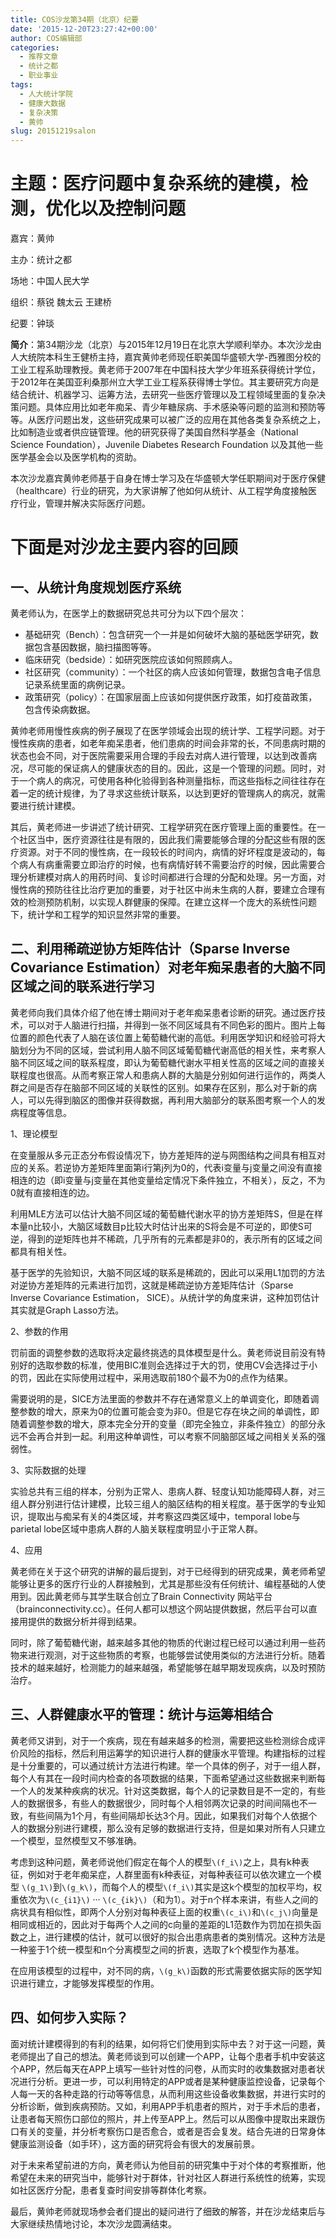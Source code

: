 ```yaml
---
title: COS沙龙第34期（北京）纪要
date: '2015-12-20T23:27:42+00:00'
author: COS编辑部
categories:
  - 推荐文章
  - 统计之都
  - 职业事业
tags:
  - 人大统计学院
  - 健康大数据
  - 复杂决策
  - 黄帅
slug: 20151219salon
---
```


# 主题：医疗问题中复杂系统的建模，检测，优化以及控制问题

嘉宾：黄帅

主办：统计之都

场地：中国人民大学

组织：蔡锐 魏太云 王建桥

纪要：钟琰

**简介**：第34期沙龙（北京）与2015年12月19日在北京大学顺利举办。本次沙龙由人大统院本科生王健桥主持，嘉宾黄帅老师现任职美国华盛顿大学-西雅图分校的工业工程系助理教授。黄老师于2007年在中国科技大学少年班系获得统计学位，于2012年在美国亚利桑那州立大学工业工程系获得博士学位。其主要研究方向是结合统计、机器学习、运筹方法，去研究一些医疗管理以及工程领域里面的复杂决策问题。具体应用比如老年痴呆、青少年糖尿病、手术感染等问题的监测和预防等等。从医疗问题出发，这些研究成果可以被广泛的应用在其他各类复杂系统之上，比如制造业或者供应链管理。他的研究获得了美国自然科学基金（National Science Foundation），Juvenile Diabetes Research Foundation 以及其他一些医学基金会以及医学机构的资助。

<!--more-->

本次沙龙嘉宾黄帅老师基于自身在博士学习及在华盛顿大学任职期间对于医疗保健（healthcare）行业的研究，为大家讲解了他如何从统计、从工程学角度接触医疗行业，管理并解决实际医疗问题。

# 下面是对沙龙主要内容的回顾

## 一、从统计角度规划医疗系统

黄老师认为，在医学上的数据研究总共可分为以下四个层次：

  * 基础研究（Bench）：包含研究一个一并是如何破坏大脑的基础医学研究，数据包含基因数据，脑扫描图等等。
  * 临床研究（bedside）：如研究医院应该如何照顾病人。
  * 社区研究（community）：一个社区的病人应该如何管理，数据包含电子信息记录系统里面的病例记录。
  * 政策研究（policy）：在国家层面上应该如何提供医疗政策，如打疫苗政策，包含传染病数据。

黄帅老师用慢性疾病的例子展现了在医学领域会出现的统计学、工程学问题。对于慢性疾病的患者，如老年痴呆患者，他们患病的时间会非常的长，不同患病时期的状态也会不同，对于医院需要采用合理的手段去对病人进行管理，以达到改善病况，尽可能的保证病人的健康状态的目的。因此，这是一个管理的问题。同时，对于一个病人的病况，可使用各种化验得到各种测量指标，而这些指标之间往往存在着一定的统计规律，为了寻求这些统计联系，以达到更好的管理病人的病况，就需要进行统计建模。

其后，黄老师进一步讲述了统计研究、工程学研究在医疗管理上面的重要性。在一个社区当中，医疗资源往往是有限的，因此我们需要能够合理的分配这些有限的医疗资源。对于不同的慢性病，在一段较长的时间内，病情的好坏程度是波动的，每个病人有病重需要立即治疗的时候，也有病情好转不需要治疗的时候，因此需要合理分析建模对病人的用药时间、复诊时间都进行合理的分配和处理。另一方面，对慢性病的预防往往比治疗更加的重要，对于社区中尚未生病的人群，要建立合理有效的检测预防机制，以实现人群健康的保障。在建立这样一个庞大的系统性问题下，统计学和工程学的知识显然非常的重要。

## 二、利用稀疏逆协方矩阵估计（Sparse Inverse Covariance Estimation）对老年痴呆患者的大脑不同区域之间的联系进行学习

黄老师向我们具体介绍了他在博士期间对于老年痴呆患者诊断的研究。通过医疗技术，可以对于人脑进行扫描，并得到一张不同区域具有不同色彩的图片。图片上每位置的颜色代表了人脑在该位置上葡萄糖代谢的高低。利用医学知识和经验可将大脑划分为不同的区域，尝试利用人脑不同区域葡萄糖代谢高低的相关性，来考察人脑不同区域之间的联系程度，即认为葡萄糖代谢水平相关性高的区域之间的直接关联程度也很高。从而考察正常人和患病人群的大脑是分别如何进行运作的，两类人群之间是否存在脑部不同区域的关联性的区别。如果存在区别，那么对于新的病人，可以先得到脑区的图像并获得数据，再利用大脑部分的联系图考察一个人的发病程度等信息。

1、理论模型

在变量服从多元正态分布假设情况下，协方差矩阵的逆与网图结构之间具有相互对应的关系。若逆协方差矩阵里面第i行第j列为0的，代表i变量与j变量之间没有直接相连的边（即i变量与j变量在其他变量给定情况下条件独立，不相关），反之，不为0就有直接相连的边。

利用MLE方法可以估计大脑不同区域的葡萄糖代谢水平的协方差矩阵S，但是在样本量n比较小，大脑区域数目p比较大时估计出来的S将会是不可逆的，即使S可逆，得到的逆矩阵也并不稀疏，几乎所有的元素都是非0的，表示所有的区域之间都具有相关性。

基于医学的先验知识，大脑不同区域的联系是稀疏的，因此可以采用L1加罚的方法对逆协方差矩阵的元素进行加罚，这就是稀疏逆协方差矩阵估计（Sparse Inverse Covariance Estimation， SICE）。从统计学的角度来讲，这种加罚估计其实就是Graph Lasso方法。

2、参数的作用

罚前面的调整参数的选取将决定最终挑选的具体模型是什么。黄老师说目前没有特别好的选取参数的标准，使用BIC准则会选择过于大的罚，使用CV会选择过于小的罚，因此在实际使用过程中，采用选取前180个最不为0的点作为结果。

需要说明的是，SICE方法里面的参数并不存在通常意义上的单调变化，即随着调整参数的增大，原来为0的位置可能会变为非0。但是它存在块之间的单调性，即随着调整参数的增大，原本完全分开的变量（即完全独立，非条件独立）的部分永远不会再合并到一起。利用这种单调性，可以考察不同脑部区域之间相关关系的强弱性。

3、实际数据的处理

实验总共有三组的样本，分别为正常人、患病人群、轻度认知功能障碍人群，对三组人群分别进行估计建模，比较三组人的脑区结构的相关程度。基于医学的专业知识，提取出与痴呆有关的4类区域，并考察这四类区域中，temporal lobe与parietal lobe区域中患病人群的人脑关联程度明显小于正常人群。

4、应用

黄老师在关于这个研究的讲解的最后提到，对于已经得到的研究成果，黄老师希望能够让更多的医疗行业的人群接触到，尤其是那些没有任何统计、编程基础的人使用到。因此黄老师与其学生联合创立了Brain Connectivity 网站平台（brainconnectivity.cc）。任何人都可以想这个网站提供数据，然后平台可以直接用提供的数据分析并得到结果。

同时，除了葡萄糖代谢，越来越多其他的物质的代谢过程已经可以通过利用一些药物来进行观测，对于这些物质的考察，也能够尝试使用类似的方法进行分析。随着技术的越来越好，检测能力的越来越强，希望能够在越早期发现疾病，以及时预防治疗。

## 三、人群健康水平的管理：统计与运筹相结合

黄老师又讲到，对于一个疾病，现在有越来越多的检测，需要把这些检测综合成评价风险的指标，然后利用运筹学的知识进行人群的健康水平管理。构建指标的过程是十分重要的，可以通过统计方法进行构建。举一个具体的例子，对于一组人群，每个人有其在一段时间内检查的各项数据的结果，下面希望通过这些数据来判断每一个人的发某种疾病的状况。针对这类数据，每个人的记录数目是不一定的，有些人的数据很多，有些人的数据很少，同时每个人相邻两次记录的时间间隔也不一致，有些间隔为1个月，有些间隔却长达3个月。因此，如果我们对每个人依据个人的数据分别进行建模，那么没有足够的数据进行支持，但是如果对所有人只建立一个模型，显然模型又不够准确。

考虑到这种问题，黄老师说他们假定在每个人的模型`\(f_i\)`之上，具有k种表征，例如对于老年痴呆症，人群里面有k种表征，对每种表征可以依次建立一个模型     `\(g_1\)`到`\(g_k\)`，而每个人的模型`\(f_i\)`其实是这k个模型的加权平均，权重依次为`\(c_{i1}\)` ··· `\(c_{ik}\)`（和为1）。对于n个样本来讲，有些人之间的病状具有相似性，即两个人分别对每种表征上面的权重`\(c_i\)`和`\(c_j\)`向量是相同或相近的，因此对于每两个人之间的c向量的差距的L1范数作为罚加在损失函数之上，进行建模的估计，就可以很好的拟合出患病患者的类别情况。这种方法是一种鉴于1个统一模型和n个分离模型之间的折衷，选取了k个模型作为基准。

在应用该模型的过程中，对不同的病，`\(g_k\)`函数的形式需要依据实际的医学知识进行建立，才能够发挥模型的作用。

## 四、如何步入实际？

面对统计建模得到的有利的结果，如何将它们使用到实际中去？对于这一问题，黄老师提出了自己的想法。黄老师谈到可以创建一个APP，让每个患者手机中安装这个APP，然后每天在APP上填写一些针对性的问卷，从而实时的收集数据对患者状况进行分析。更进一步，可以利用特定的APP或者是某种健康监控设备，记录每个人每一天的各种走路的行动等等信息，从而利用这些设备收集数据，并进行实时的分析诊断，做到疾病预防。又如，利用APP手机患者的照片，对于手术后的患者，让患者每天照伤口部位的照片，并上传至APP上。然后可以从图像中提取出来跟伤口有关的变量，并分析考察伤口是否愈合，或者是否会复发。结合先进的日常身体健康监测设备（如手环），这方面的研究将会有很大的发展前景。

对于未来希望前进的方向，黄老师认为他目前的研究集中于对个体的考察推断，他希望在未来的研究当中，能够针对于群体，针对社区人群进行系统性的统筹，实现如社区医疗分配，患者复查时间安排等群体化考察。

最后，黄帅老师就现场参会者们提出的疑问进行了细致的解答，并在沙龙结束后与大家继续热情地讨论，本次沙龙圆满结束。
